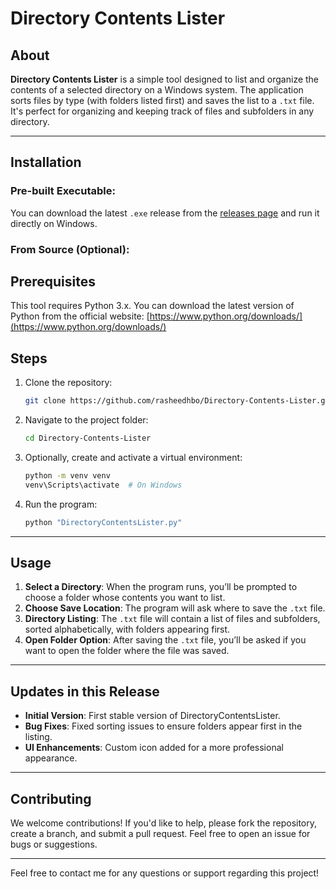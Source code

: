
# Directory Contents Lister

## About

**Directory Contents Lister** is a simple tool designed to list and organize the contents of a selected directory on a Windows system. The application sorts files by type (with folders listed first) and saves the list to a `.txt` file. It's perfect for organizing and keeping track of files and subfolders in any directory.

---

## Installation

### Pre-built Executable:
You can download the latest `.exe` release from the [releases page](https://github.com/rasheedhbo/Directory-Contents-Lister/releases) and run it directly on Windows.

### From Source (Optional):
## Prerequisites
This tool requires Python 3.x. You can download the latest version of Python from the official website: [https://www.python.org/downloads/](https://www.python.org/downloads/)

## Steps
1. Clone the repository:
   ```bash
   git clone https://github.com/rasheedhbo/Directory-Contents-Lister.git
   ```
2. Navigate to the project folder:
   ```bash
   cd Directory-Contents-Lister
   ```
3. Optionally, create and activate a virtual environment:
   ```bash
   python -m venv venv
   venv\Scripts\activate  # On Windows
   ```
4. Run the program:
   ```bash
   python "DirectoryContentsLister.py"
   ```

---

## Usage

1. **Select a Directory**: When the program runs, you’ll be prompted to choose a folder whose contents you want to list.
2. **Choose Save Location**: The program will ask where to save the `.txt` file.
3. **Directory Listing**: The `.txt` file will contain a list of files and subfolders, sorted alphabetically, with folders appearing first.
4. **Open Folder Option**: After saving the `.txt` file, you’ll be asked if you want to open the folder where the file was saved.

---

## Updates in this Release

- **Initial Version**: First stable version of DirectoryContentsLister.
- **Bug Fixes**: Fixed sorting issues to ensure folders appear first in the listing.
- **UI Enhancements**: Custom icon added for a more professional appearance.

---

## Contributing

We welcome contributions! If you'd like to help, please fork the repository, create a branch, and submit a pull request. Feel free to open an issue for bugs or suggestions.

---

Feel free to contact me for any questions or support regarding this project!
